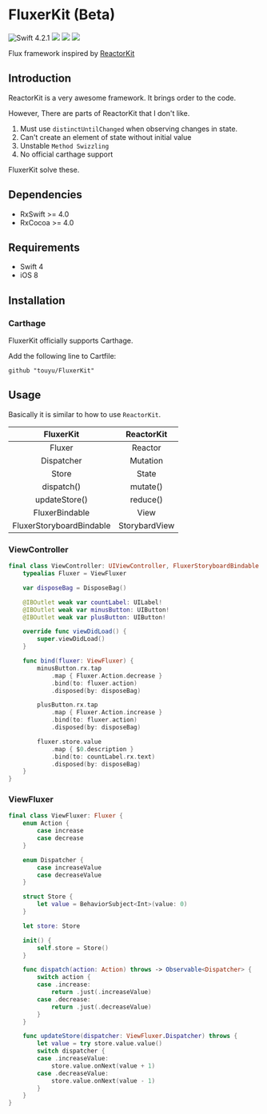# FluxerKit (Beta)

![Swift 4.2.1](https://img.shields.io/badge/Swift-4.2.1-orange.svg)
<img src="https://img.shields.io/badge/platforms-iOS-lightgrey.svg">
<a href="https://github.com/Carthage/Carthage/"><img src="https://img.shields.io/badge/Carthage-compatible-4BC51D.svg?style=flat"></a>
<img src="https://img.shields.io/badge/license-MIT-blue.svg">

Flux framework inspired by [ReactorKit](https://github.com/ReactorKit/ReactorKit)

## Introduction

ReactorKit is a very awesome framework.
It brings order to the code.

However, There are parts of ReactorKit that I don't like.
1. Must use `distinctUntilChanged` when observing changes in state.
2. Can't create an element of state without initial value
3. Unstable `Method Swizzling`
4. No official carthage support

FluxerKit solve these.

## Dependencies
- RxSwift >= 4.0
- RxCocoa >= 4.0

## Requirements
- Swift 4
- iOS 8

## Installation

### Carthage
FluxerKit officially supports Carthage.
 
Add the following line to Cartfile:
```
github "touyu/FluxerKit"
```

## Usage
Basically it is similar to how to use `ReactorKit`.

|   FluxerKit    |    ReactorKit     |  
|:--------------:|:-----------------:|
|   Fluxer      |    Reactor         |
|   Dispatcher   |    Mutation       |
|   Store        |    State          |
|   dispatch()     |    mutate()     |
|   updateStore()  |    reduce()     |
|   FluxerBindable |   View          |
|   FluxerStoryboardBindable |   StorybardView   |

### ViewController

```swift
final class ViewController: UIViewController, FluxerStoryboardBindable {
    typealias Fluxer = ViewFluxer

    var disposeBag = DisposeBag()

    @IBOutlet weak var countLabel: UILabel!
    @IBOutlet weak var minusButton: UIButton!
    @IBOutlet weak var plusButton: UIButton!

    override func viewDidLoad() {
        super.viewDidLoad()
    }

    func bind(fluxer: ViewFluxer) {
        minusButton.rx.tap
            .map { Fluxer.Action.decrease }
            .bind(to: fluxer.action)
            .disposed(by: disposeBag)

        plusButton.rx.tap
            .map { Fluxer.Action.increase }
            .bind(to: fluxer.action)
            .disposed(by: disposeBag)

        fluxer.store.value
            .map { $0.description }
            .bind(to: countLabel.rx.text)
            .disposed(by: disposeBag)
    }
}
```

### ViewFluxer

```swift
final class ViewFluxer: Fluxer {
    enum Action {
        case increase
        case decrease
    }

    enum Dispatcher {
        case increaseValue
        case decreaseValue
    }

    struct Store {
        let value = BehaviorSubject<Int>(value: 0)
    }

    let store: Store

    init() {
        self.store = Store()
    }

    func dispatch(action: Action) throws -> Observable<Dispatcher> {
        switch action {
        case .increase:
            return .just(.increaseValue)
        case .decrease:
            return .just(.decreaseValue)
        }
    }

    func updateStore(dispatcher: ViewFluxer.Dispatcher) throws {
        let value = try store.value.value()
        switch dispatcher {
        case .increaseValue:
            store.value.onNext(value + 1)
        case .decreaseValue:
            store.value.onNext(value - 1)
        }
    }
}
```
